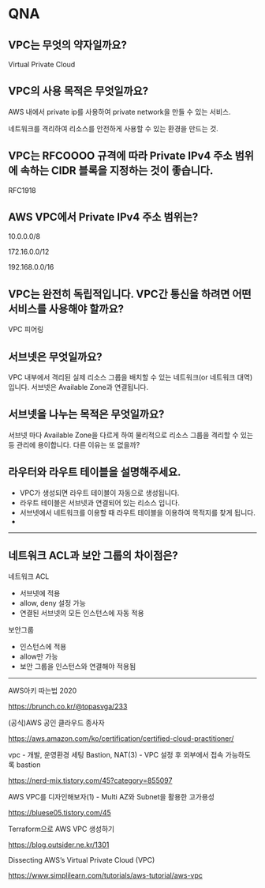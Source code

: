 # QNA

## VPC는 무엇의 약자일까요?

Virtual Private Cloud

## VPC의 사용 목적은 무엇일까요?

AWS 내에서 private ip를 사용하여 private network을 만들 수 있는 서비스.

네트워크를 격리하여 리소스를 안전하게 사용할 수 있는 환경을 만드는 것.

## VPC는 RFCOOOO 규격에 따라 Private IPv4 주소 범위에 속하는 CIDR 블록을 지정하는 것이 좋습니다.

RFC1918

## AWS VPC에서 Private IPv4 주소 범위는?

10.0.0.0/8

172.16.0.0/12

192.168.0.0/16

## VPC는 완전히 독립적입니다. VPC간 통신을 하려면 어떤 서비스를 사용해야 할까요?

VPC 피어링

## 서브넷은 무엇일까요?

VPC 내부에서 격리된 실제 리소스 그룹을 배치할 수 있는 네트워크(or 네트워크 대역) 입니다. 서브넷은 Available Zone과 연결됩니다.

## 서브넷을 나누는 목적은 무엇일까요?

서브넷 마다 Available Zone을 다르게 하여 물리적으로 리소스 그룹을 격리할 수 있는 등 관리에 용이합니다. 다른 이유는 또 없을까?

## 라우터와 라우트 테이블을 설명해주세요.

- VPC가 생성되면 라우트 테이블이 자동으로 생성됩니다.
- 라우트 테이블은 서브넷과 연결되어 있는 리소스 입니다.
- 서브넷에서 네트워크를 이용할 때 라우트 테이블을 이용하여 목적지를 찾게 됩니다.
- 

---

## 네트워크 ACL과 보안 그룹의 차이점은?

네트워크 ACL

- 서브넷에 적용
- allow, deny 설정 가능
- 연결된 서브넷의 모든 인스턴스에 자동 적용

보안그룹

- 인스턴스에 적용
- allow만 가능
- 보안 그룹을 인스턴스와 연결해야 적용됨

---

AWS아키 따는법 2020

https://brunch.co.kr/@topasvga/233

(공식)AWS 공인 클라우드 종사자

https://aws.amazon.com/ko/certification/certified-cloud-practitioner/

vpc - 개발, 운영환경 세팅 Bastion, NAT(3) - VPC 설정 후 외부에서 접속 가능하도록 bastion

https://nerd-mix.tistory.com/45?category=855097

AWS VPC를 디자인해보자(1) - Multi AZ와 Subnet을 활용한 고가용성

https://bluese05.tistory.com/45

Terraform으로 AWS VPC 생성하기

https://blog.outsider.ne.kr/1301

Dissecting AWS’s Virtual Private Cloud (VPC)

https://www.simplilearn.com/tutorials/aws-tutorial/aws-vpc
